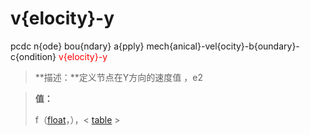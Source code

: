 # v{elocity}-y
pcdc n{ode} bou{ndary} a{pply} mech{anical}-vel{ocity}-b{oundary}-c{ondition} <span style='color: red;'>v{elocity}-y</span>
> **描述：**定义节点在Y方向的速度值
，e2

> 
> **值：**
> 
> f（[float](数据类型/float/)，），< [table](数据类型/table/) >

